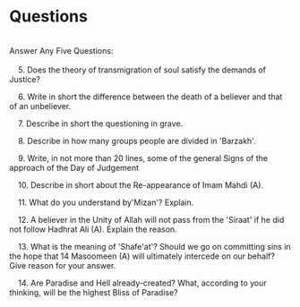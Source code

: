 Questions
=========

   
 Answer Any Five Questions:  
    
     5. Does the theory of transmigration of soul satisfy the demands of
Justice?

    6. Write in short the difference between the death of a believer and
that of an unbeliever.  

    7. Describe in short the questioning in grave.

    8. Describe in how many groups people are divided in 'Barzakh'.

    9. Write, in not more than 20 lines, some of the general Signs of
the approach of the Day of Judgement

    10. Describe in short about the Re-appearance of Imam Mahdi (A).

    11. What do you understand by'Mizan'? Explain.

    12. A believer in the Unity of Allah will not pass from the 'Siraat'
if he did not follow Hadhrat Ali (A). Explain the reason.

    13. What is the meaning of 'Shafe'at'? Should we go on committing
sins in the hope that 14 Masoomeen (A) will ultimately intercede on our
behalf? Give reason for your answer.

    14. Are Paradise and Hell already-created? What, according to your
thinking, will be the highest Bliss of Paradise?


